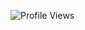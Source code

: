 <!--START_SECTION:waka-->
![Profile Views](http://img.shields.io/badge/Profile%20Views-4-blue)


<!--END_SECTION:waka-->
